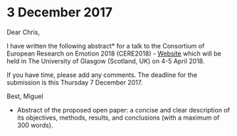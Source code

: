 
# 3 December 2017

Dear Chris,

I have written the following abstract* for a talk to the
Consortium of European Research on Emotion 2018 (CERE2018) - [Website](http://www.cere-emotionconferences.org/) which will be held in
The University of Glasgow (Scotland, UK) on 4-5 April 2018.

If you have time, please add any comments.
The deadline for the submission is this Thursday 7 December 2017.

Best,
Miguel


* Abstract of the proposed open paper: a concise and clear description of its
objectives, methods, results, and conclusions (with a maximum of 300 words).
